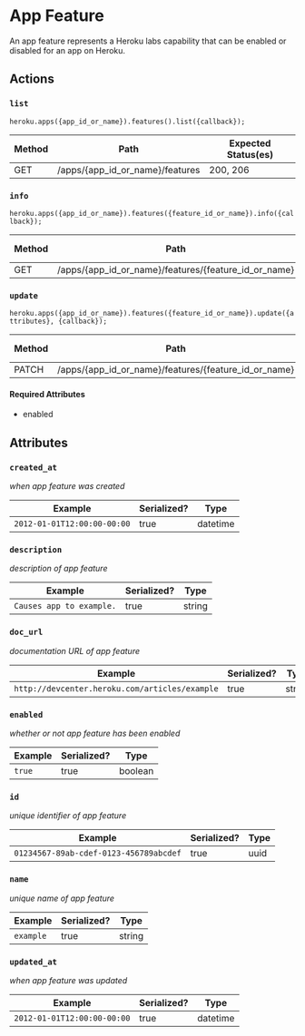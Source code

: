 # App Feature

An app feature represents a Heroku labs capability that can be enabled or disabled for an app on Heroku.

## Actions

### `list`

`heroku.apps({app_id_or_name}).features().list({callback});`

Method | Path | Expected Status(es)
--- | --- | ---
GET | /apps/{app_id_or_name}/features | 200, 206

### `info`

`heroku.apps({app_id_or_name}).features({feature_id_or_name}).info({callback});`

Method | Path | Expected Status(es)
--- | --- | ---
GET | /apps/{app_id_or_name}/features/{feature_id_or_name} | 200

### `update`

`heroku.apps({app_id_or_name}).features({feature_id_or_name}).update({attributes}, {callback});`

Method | Path | Expected Status(es)
--- | --- | ---
PATCH | /apps/{app_id_or_name}/features/{feature_id_or_name} | 200


#### Required Attributes

- enabled

## Attributes

### `created_at`

*when app feature was created*

Example | Serialized? | Type
--- | --- | ---
`2012-01-01T12:00:00-00:00` | true | datetime

### `description`

*description of app feature*

Example | Serialized? | Type
--- | --- | ---
`Causes app to example.` | true | string

### `doc_url`

*documentation URL of app feature*

Example | Serialized? | Type
--- | --- | ---
`http://devcenter.heroku.com/articles/example` | true | string

### `enabled`

*whether or not app feature has been enabled*

Example | Serialized? | Type
--- | --- | ---
`true` | true | boolean

### `id`

*unique identifier of app feature*

Example | Serialized? | Type
--- | --- | ---
`01234567-89ab-cdef-0123-456789abcdef` | true | uuid

### `name`

*unique name of app feature*

Example | Serialized? | Type
--- | --- | ---
`example` | true | string

### `updated_at`

*when app feature was updated*

Example | Serialized? | Type
--- | --- | ---
`2012-01-01T12:00:00-00:00` | true | datetime


